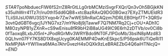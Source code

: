 $START$poNbduecFlW6fS2rrZ8RrGtLLg0rbMCMziSvgrFXQr/Qn3vOh5BGjkKNs35ulhWrr41Tz7r/iru0th15dd6QB8+xtcBazRAxQ9DG0BGwz7EXyZTMUEldR3TLiiSIIJsU0WU3SSYxqo4r7Zw7wWESRnRaiCAQzm7tDRLEB0Hpf7T+3QRSv3ovtQdGBT6vgcj1JYNG7xz7/mYNo8j9jTawwF7Q7NM7Rq2Cj+cOU+ADh1CM8OzyNPB1yZXnR+cS9wEnisu8fR9bH2iB8aUG49lC9E6rh2zDTVb/ov0Ci8b0fTaoxqBLxbJ05nI+JPodRGrMlv3WRYBdo9NT0FJ1PGoMb/3bsIN8pMzd830QLhvn07FY7KS8D1X8xgUcyg0KAEMMP4DwKnESkpcS/P56psk6UTiQeRi11NxMPjNA+YWI1iwa6MAo7AhrGvezH4sOQXk9zLeBRAEZbG4Q6aiHTNicjQ==$END$